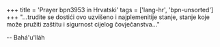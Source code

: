 +++
title = 'Prayer bpn3953 in Hrvatski'
tags = ['lang-hr', 'bpn-unsorted']
+++
"…trudite se dostići ovo uzvišeno i najplemenitije stanje, stanje koje može pružiti zaštitu i sigurnost cijelog čovječanstva…"

-- Bahá'u'lláh
